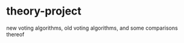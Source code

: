 theory-project
==============

new voting algorithms, old voting algorithms, and some comparisons thereof
